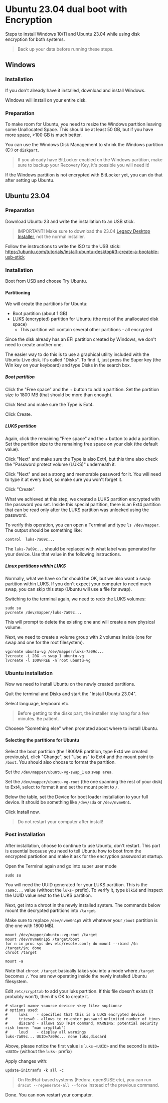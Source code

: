 # Ubuntu 23.04 dual boot with Encryption

Steps to install Windows 10/11 and Ubuntu 23.04 while using disk encryption for both systems.

> Back up your data before running these steps.

## Windows

### Installation

If you don't already have it installed, download and install Windows.

Windows will install on your entire disk.

### Preparation

To make room for Ubuntu, you need to resize the Windows partition leaving some Unallocated Space. This should be at least 50 GB, but if you have more space, >100 GB is much better.

You can use the Windows Disk Management to shrink the Windows partition (C:) or `diskpart`.

> If you already have BitLocker enabled on the Windows partition, make sure to backup your Recovery Key, it's possible you will need it!

If the Windows partition is not encrypted with BitLocker yet, you can do that after setting up Ubuntu.

## Ubuntu 23.04

### Preparation

Download Ubuntu 23 and write the installation to an USB stick.

> IMPORTANT! Make sure to download the 23.04 [Legacy Desktop Installer](https://cdimage.ubuntu.com/releases/lunar/release/ubuntu-23.04-desktop-legacy-amd64.iso), not the normal installer.

Follow the instructions to write the ISO to the USB stick: https://ubuntu.com/tutorials/install-ubuntu-desktop#3-create-a-bootable-usb-stick

### Installation

Boot from USB and choose Try Ubuntu.

#### Partitioning

We will create the partitions for Ubuntu:

- Boot partition (about 1 GB)
- LUKS (encrypted) partition for Ubuntu (the rest of the unallocated disk space)
  - This partition will contain several other partitions - all encrypted

Since the disk already has an EFI partition created by Windows, we don't need to create another one.

The easier way to do this is to use a graphical utility included with the Ubuntu Live disk. It's called "Disks". To find it, just press the Super key (the Win key on your keyboard) and type Disks in the search box.

##### Boot partition

Click the "Free space" and the + button to add a partition. Set the partition size to 1800 MB (that should be more than enough).

Click Next and make sure the Type is Ext4.

Click Create.

##### LUKS partition

Again, click the remaining "Free space" and the + button to add a partition. Set the partition size to the remaining free space on your disk (the default value).

Click "Next" and make sure the Type is also Ext4, but this time also check the "Password protect volume (LUKS)" underneath it.

Click "Next" and set a strong and memorable password for it. You will need to type it at every boot, so make sure you won't forget it.

Click "Create".

What we achieved at this step, we created a LUKS partition encrypted with the password you set. Inside this special partition, there is an Ext4 partition that can be read only after the LUKS partition was unlocked using the password.

To verify this operation, you can open a Terminal and type `ls /dev/mapper`. The output should be something like:

```
control  luks-7a09c...
```

The `luks-7a09c...` should be replaced with what label was generated for your device. Use that value in the following instructions.

##### Linux partitions within LUKS

Normally, what we have so far should be OK, but we also want a swap partition within LUKS. If you don't expect your computer to need much swap, you can skip this step (Ubuntu will use a file for swap).

Switching to the terminal again, we need to redo the LUKS volumes:

```
sudo su
pvcreate /dev/mapper/luks-7a09c...
```

This will prompt to delete the existing one and will create a new physical volume.

Next, we need to create a volume group with 2 volumes inside (one for swap and one for the root filesystem).

```
vgcreate ubuntu-vg /dev/mapper/luks-7a09c...
lvcreate -L 20G -n swap_1 ubuntu-vg
lvcreate -l 100%FREE -n root ubuntu-vg
```

### Ubuntu installation

Now we need to install Ubuntu on the newly created partitions.

Quit the terminal and Disks and start the "Install Ubuntu 23.04".

Select language, keyboard etc.

> Before getting to the disks part, the installer may hang for a few minutes. Be patient.

Chooese "Something else" when prompted about where to install Ubuntu.

#### Selecting the partitions for Ubuntu

Select the boot partition (the 1800MB partition, type Ext4 we created previously), click "Change", set "Use as" to Ext4 and the mount point to `/boot`. You should also choose to format the partition.

Set the `/dev/mapper/ubuntu-vg-swap_1` as `swap area`.

Set the `/dev/mapper/ubuntu-vg-root` (the one spanning the rest of your disk) to Ext4, select to format it and set the mount point to `/`.

Below the table, set the Device for boot loader installation to your full device. It should be something like `/dev/sda` or `/dev/nvme0n1`.

Click Install now.

> Do not restart your computer after install!

### Post installation

After installation, choose to continue to use Ubuntu, don't restart. This part is essential because you need to tell Ubuntu how to boot from the encrypted partiotion and make it ask for the encryption password at startup.

Open the Terminal again and go into super user mode

```
sudo su
```

You will need the UUID generated for your LUKS partition. This is the `7a09c...` value (without the `luks-` prefix). To verify it, type `blkid` and inspect the UUID value next to the LUKS partition.

Next, get into a chroot in the newly installed system. The commands below mount the decrypted partitions into `/target`.

Make sure to replace `/dev/nvme0n1p5` with whatever your `/boot` partition is (the one with 1800 MB).

```
mount /dev/mapper/ubuntu--vg-root /target
mount /dev/nvme0n1p5 /target/boot
for n in proc sys dev etc/resolv.conf; do mount --rbind /$n /target/$n; done 
chroot /target
      
mount -a
```

Note that `chroot /target` basically takes you into a mode where `/target` becomes `/`. You are now operating inside the newly installed Ubuntu filesystem.

Edit `/etc/crypttab` to add your luks partition. If this file doesn't exists (it probably won't), then it's OK to create it.

```
# <target name> <source device> <key file> <options>
# options used:
#     luks    - specifies that this is a LUKS encrypted device
#     tries=0 - allows to re-enter password unlimited number of times
#     discard - allows SSD TRIM command, WARNING: potential security risk (more: "man crypttab")
#     loud    - display all warnings
luks-7a09c... UUID=7a09c... none luks,discard
```

Above, please notice the first value is `luks-<UUID>` and the second is `UUID=<UUID>` (without the `luks-` prefix)

Apply changes with:

```
update-initramfs -k all -c
```

> On RedHat-based systems (Fedora, openSUSE etc), you can run `dracut --regenerate-all --force` instead of the previous command.

Done. You can now restart your computer.
